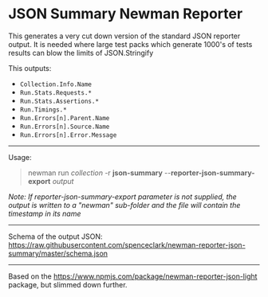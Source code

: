 # JSON Summary Newman Reporter

This generates a very cut down version of the standard JSON reporter output.
It is needed where large test packs which generate 1000's of tests results can blow the limits of JSON.Stringify

This outputs:

- `Collection.Info.Name`
- `Run.Stats.Requests.*`
- `Run.Stats.Assertions.*`
- `Run.Timings.*`
- `Run.Errors[n].Parent.Name`
- `Run.Errors[n].Source.Name`
- `Run.Errors[n].Error.Message`

---

Usage:
> newman run *collection* -r **json-summary** --**reporter-json-summary-export** *output*

*Note: If reporter-json-summary-export parameter is not supplied, the output is written to a "newman" sub-folder and the file will contain the timestamp in its name*

---
Schema of the output JSON:
https://raw.githubusercontent.com/spenceclark/newman-reporter-json-summary/master/schema.json

---

Based on the https://www.npmjs.com/package/newman-reporter-json-light package, but slimmed down further.
